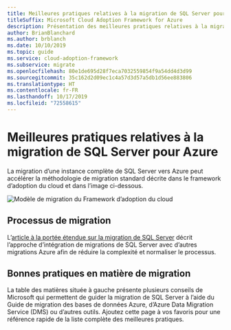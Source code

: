 ```yaml
---
title: Meilleures pratiques relatives à la migration de SQL Server pour Azure
titleSuffix: Microsoft Cloud Adoption Framework for Azure
description: Présentation des meilleures pratiques relatives à la migration de SQL Server pour Azure
author: BrianBlanchard
ms.author: brblanch
ms.date: 10/10/2019
ms.topic: guide
ms.service: cloud-adoption-framework
ms.subservice: migrate
ms.openlocfilehash: 80e1de695d28f7eca7032559854f9a54dd4d3d99
ms.sourcegitcommit: 35c162d2d09ec1c4a57d3d57a5db1d56ee883806
ms.translationtype: HT
ms.contentlocale: fr-FR
ms.lasthandoff: 10/17/2019
ms.locfileid: "72558615"
---
```

# <a name="sql-server-migration-best-practices-for-azure"></a>Meilleures pratiques relatives à la migration de SQL Server pour Azure

La migration d’une instance complète de SQL Server vers Azure peut accélérer la méthodologie de migration standard décrite dans le framework d’adoption du cloud et dans l’image ci-dessous.

![Modèle de migration du Framework d’adoption du cloud](../../_images/operational-transformation-migrate.png)

## <a name="migration-processes"></a>Processus de migration

L’[article à la portée étendue sur la migration de SQL Server](../expanded-scope/sql-migration.md) décrit l’approche d’intégration de migrations de SQL Server avec d’autres migrations Azure afin de réduire la complexité et normaliser le processus.

## <a name="migration-best-practices"></a>Bonnes pratiques en matière de migration

La table des matières située à gauche présente plusieurs conseils de Microsoft qui permettent de guider la migration de SQL Server à l’aide du Guide de migration des bases de données Azure, d’Azure Data Migration Service (DMS) ou d’autres outils. Ajoutez cette page à vos favoris pour une référence rapide de la liste complète des meilleures pratiques.
